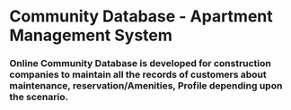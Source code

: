 # Community Database - Apartment Management System
### Online Community Database is developed for construction companies to maintain all the records of customers about maintenance, reservation/Amenities, Profile depending upon the scenario.
